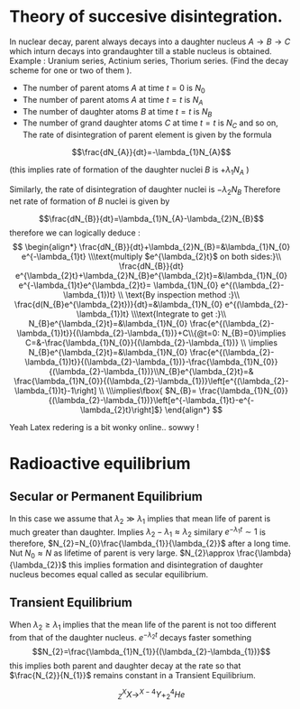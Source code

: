 # Theory of succesive disintegration.
In nuclear decay, parent always decays into a daughter nucleus $A\to B\to C$ which inturn decays into grandaughter till a stable nucleus is obtained. Example : Uranium series, Actinium series, Thorium series. (Find the decay scheme for one or two of them ). 
- The number of parent atoms $A$ at time $t=0$ is $N_{0}$
- The number of parent atoms $A$ at time $t=t$ is $N_{A}$
- The number of daughter atoms $B$ at time $t=t$ is $N_{B}$
- The number of grand daughter atoms $C$ at time $t=t$ is $N_{C}$ 
and so on, 
The rate of disintegration of parent element is given by the formula 

$$\frac{dN_{A}}{dt}=-\lambda_{1}N_{A}$$

(this implies rate of formation of the daughter nuclei $B$ is $+\lambda_{1}N_{A}$ )


Similarly, the rate of disintegration of daughter nuclei is $-\lambda_{2}N_{B}$ 
Therefore net rate of formation of $B$ nuclei is given by 

$$\frac{dN_{B}}{dt}=\lambda_{1}N_{A}-\lambda_{2}N_{B}$$
therefore we can logically deduce : 
$$
\begin{align*}
\frac{dN_{B}}{dt}+\lambda_{2}N_{B}=&\lambda_{1}N_{0} e^{-\lambda_{1}t} \\\text{multiply $e^{\lambda_{2}t}$ on both sides:}\\
\frac{dN_{B}}{dt} e^{\lambda_{2}t}+\lambda_{2}N_{B}e^{\lambda_{2}t}=&\lambda_{1}N_{0} e^{-\lambda_{1}t}e^{\lambda_{2}t}= \lambda_{1}N_{0} e^{(\lambda_{2}-\lambda_{1})t} \\
\text{By inspection method :}\\
\frac{d(N_{B}e^{\lambda_{2}t})}{dt}=&\lambda_{1}N_{0} e^{(\lambda_{2}-\lambda_{1})t} \\\text{Integrate to get :}\\ N_{B}e^{\lambda_{2}t}=&\lambda_{1}N_{0} \frac{e^{(\lambda_{2}-\lambda_{1})t}}{(\lambda_{2}-\lambda_{1})}+C\\{@t=0: N_{B}=0}\implies C=&-\frac{\lambda_{1}N_{0}}{(\lambda_{2}-\lambda_{1})} \\
\implies N_{B}e^{\lambda_{2}t}=&\lambda_{1}N_{0} \frac{e^{(\lambda_{2}-\lambda_{1})t}}{(\lambda_{2}-\lambda_{1})}-\frac{\lambda_{1}N_{0}}{(\lambda_{2}-\lambda_{1})}\\N_{B}e^{\lambda_{2}t}=& \frac{\lambda_{1}N_{0}}{(\lambda_{2}-\lambda_{1})}\left[e^{(\lambda_{2}-\lambda_{1})t}-1\right] \\ \\\implies\fbox{ $N_{B}= \frac{\lambda_{1}N_{0}}{(\lambda_{2}-\lambda_{1})}\left[e^{-\lambda_{1}t}-e^{-\lambda_{2}t}\right]$}
\end{align*}
$$

Yeah Latex redering is a bit wonky online.. sowwy !
# Radioactive equilibrium
## Secular or Permanent Equilibrium
In this case we assume that $\lambda_{2}\gg\lambda_{1}$ implies that mean life of parent is much greater than daughter. Implies $\lambda_{2}-\lambda_{1}\approx\lambda_{2}$ similary $e^{-\lambda_{1}t}\sim 1$ is therefore, $N_{2}=N_{0}\frac{\lambda_{1}}{\lambda_{2}}$ after a long time. Nut $N_{0}\approx N$ as lifetime of parent is very large. $N_{2}\approx \frac{\lambda}{\lambda_{2}}$ this implies formation and disintegration of daughter nucleus becomes equal called as secular equilibrium.  
## Transient Equilibrium 
When $\lambda_{2}\geq\lambda_{1}$ implies that the mean life of the parent is not too different from that of the daughter nucleus. 
$e^{-\lambda_{2}t}$ decays faster 
something $$N_{2}=\frac{\lambda_{1}N_{1}}{(\lambda_{2}-\lambda_{1})}$$ this implies both parent and daughter decay at the rate so that $\frac{N_{2}}{N_{1}}$ remains constant in a Transient Equilibrium. 

$$
^X_{Z}X\to ^{X-4}Y+^4_{2}He
$$